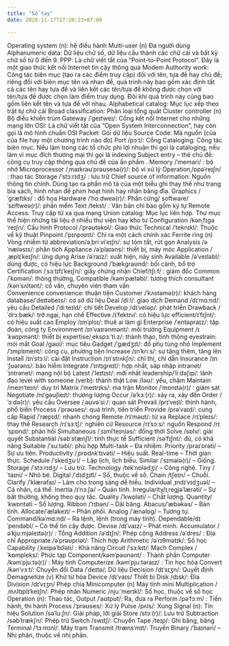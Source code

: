 ```yaml
---
title: "Sổ tay"
date: 2020-11-17T17:20:23+07:00

---
```

Operating system (n): hệ điều hành
Multi-user (n) Đa người dùng
Alphanumeric data: Dữ liệu chữ số, dữ liệu cấu thành các chữ cái và bất kỳ chữ số từ 0 đến 9.
PPP: Là chữ viết tắt của “Point-to-Point Protocol”. Đây là một giao thức kết nối Internet tin cậy thông qua Modem
Authority work: Công tác biên mục (tạo ra các điểm truy cập) đối với tên, tựa đề hay chủ đề; riêng đối với biên mục tên và nhan đề, quá trình này bao gồm xác định tất cả các tên hay tựa đề và liên kết các tên/tựa đề không được chọn với tên/tựa đề được chọn làm điểm truy dụng. Đôi khi quá trình này cũng bao gồm liên kết tên và tựa đề với nhau.
Alphabetical catalog: Mục lục xếp theo trật tự chữ cái
Broad classification: Phân loại tổng quát
Cluster controller (n) Bộ điều khiển trùm
Gateway /ˈɡeɪtweɪ/: Cổng kết nối Internet cho những mạng lớn
OSI: Là chữ viết tắt của “Open System Interconnection”, hay còn gọi là mô hình chuẩn OSI
Packet: Gói dữ liệu
Source Code: Mã nguồn (của của file hay một chương trình nào đó)
Port /pɔːt/: Cổng
Cataloging: Công tác biên mục. Nếu làm trong các tổ chức phi lợi nhuận thì gọi là cataloging, nếu làm vì mục đích thương mại thì gọi là indexing
Subject entry – thẻ chủ đề: công cụ truy cập thông qua chủ đề của ấn phẩm .
Memory /ˈmeməri/ : bộ nhớ
Microprocessor /ˌmaɪkrəʊˈprəʊsesə(r)/: bộ vi xử lý
Operationˌ/ɒpəˈreɪʃn/ : thao tác
Storage /ˈstɔːrɪdʒ/ : lưu trữ
Chief source of information: Nguồn thông tin chính. Dùng tạo ra phần mô tả của một biểu ghi thay thế như trang bìa sách, hình nhan đề phim hoạt hình hay nhãn băng đĩa.
Graphics /ˈɡræfɪks/ : đồ họa
Hardware /ˈhɑːdweə(r)/: Phần cứng/ software/ˈsɒftweə(r)/: phần mềm
Text /tekst/ : Văn bản chỉ bao gồm ký tự
Remote Access: Truy cập từ xa qua mạng
Union catalog: Mục lục liên hợp. Thư mục thể hiện những tài liệu ở nhiều thư viện hay kho tư
Configuration /kənˌfɪɡəˈreɪʃn/: Cấu hình
Protocol /ˈprəʊtəkɒl/:  Giao thức
Technical /ˈteknɪkl/: Thuộc về kỹ thuật
Pinpoint /ˈpɪnpɔɪnt/: Chỉ ra một cách chính xác
Ferrite ring (n) Vòng nhiễm từ
abbreviation/əˌbriːviˈeɪʃn/: sự tóm tắt, rút gọn
Analysis /əˈnæləsɪs/: phân tích
Appliance /əˈplaɪəns/: thiết bị, máy móc
Application /ˌæplɪˈkeɪʃn/: ứng dụng
Arise /əˈraɪz/: xuất hiện, nảy sinh
Available /əˈveɪləbl/: dùng được, có hiệu lực
Background /ˈbækɡraʊnd/: bối cảnh, bổ trợ
Certification /ˌsɜːtɪfɪˈkeɪʃn/: giấy chứng nhận
Chief/tʃiːf/ : giám đốc
Common /ˈkɒmən/: thông thường,
Compatible /kəmˈpætəbl/: tương thích
consultant /kənˈsʌltənt/: cố vấn, chuyên viên tham vấn  
Convenience convenience: thuận tiện
Customer /ˈkʌstəmə(r)/: khách hàng
database/ˈdeɪtəbeɪs/: cơ sở dữ liệu
Deal /diːl/: giao dịch
Demand /dɪˈmɑːnd/: yêu cầu
Detailed /ˈdiːteɪld/: chi tiết
Develop /dɪˈveləp/: phát triển
Drawback /ˈdrɔːbæk/: trở ngại, hạn chế
Effective /ɪˈfektɪv/: có hiệu lực
efficient/ɪˈfɪʃnt/: có hiệu suất cao
Employ /ɪmˈplɔɪ/: thuê ai làm gì
Enterprise /ˈentəpraɪz/: tập đoàn, công ty
Environment /ɪnˈvaɪrənmənt/: môi trường
Equipment /ɪˈkwɪpmənt/: thiết bị
expertise/ˌekspɜːˈtiːz/: thành thạo, tinh thông
eyestrain: mỏi mắt
Goal /ɡəʊl/: mục tiêu
Gadget /ˈɡædʒɪt/: đồ phụ tùng nhỏ
Implement /ˈɪmplɪment/: công cụ, phương tiện
Increase /ɪnˈkriːs/: sự tăng thêm, tăng lên
Install /ɪnˈstɔːl/: cài đặt
Instruction /ɪnˈstrʌkʃn/: chỉ thị, chỉ dẫn
Insurance /ɪnˈʃʊərəns/: bảo hiểm
Integrate /ˈɪntɪɡreɪt/: hợp nhất, sáp nhập
intranet/ˈɪntrənet/: mạng nội bộ
Latest /ˈleɪtɪst/: mới nhất
leadership/ˈliːdəʃɪp/: lãnh đạo
level with someone (verb): thành thật
Low /ləʊ/: yếu, chậm
Maintain /meɪnˈteɪn/: duy trì
Matrix /ˈmeɪtrɪks/: ma trận
Monitor /ˈmɒnɪtə(r)/ : giám sát
Negotiate /nɪˈɡəʊʃieɪt/: thương lượng
Occur /əˈkɜː(r)/: xảy ra, xảy đến
Order /ˈɔːdə(r)/: yêu cầu
Oversee /ˌəʊvəˈsiː/: quan sát
Prevail /prɪˈveɪl/: thịnh hành, phổ biến
Process /ˈprəʊses/: quá trình, tiến triển
Provide /prəˈvaɪd/: cung cấp
Rapid /ˈræpɪd/: nhanh chóng
Remote /rɪˈməʊt/: từ xa
Replace /rɪˈpleɪs/: thay thế
Research /rɪˈsɜːtʃ/: nghiên cứ
Resource /rɪˈsɔːs/: nguồn
Respond /rɪˈspɒnd/: phản hồi
Simultaneous /ˌsɪmlˈteɪniəs/: đồng thời
Solve /sɒlv/: giải quyết
Substantial /səbˈstænʃl/: tính thực tế
Sufficient /səˈfɪʃnt/: đủ, có khả năng
Suitable /ˈsuːtəbl/: phù hợp
Multi-task  –  Đa nhiệm.
Priority /praɪˈɒrəti/ –  Sự ưu tiên.
Productivity /ˌprɒdʌkˈtɪvəti/  –  Hiệu suất.
Real-time  –  Thời gian thực.
Schedule /ˈskedʒuːl/ –  Lập lịch, lịch biểu.
Similar /ˈsɪmələ(r)/ –  Giống.
Storage /ˈstɔːrɪdʒ/  –  Lưu trữ.
Technology /tekˈnɒlədʒi/  –  Công nghệ.
Tiny /ˈtaɪni/  –  Nhỏ bé.
Digital /ˈdɪdʒɪtl/ –  Số, thuộc về số.
Chain /tʃeɪn/ –  Chuỗi.
Clarify /ˈklærəfaɪ/ –  Làm cho trong sáng dễ hiểu.
Individual ˌɪndɪˈvɪdʒuəl/ –  Cá nhân, cá thể.
Inertia /ɪˈnɜːʃə/  –  Quán tính.
Irregularity/ɪˌreɡjəˈlærəti/  –  Sự bất thường, không theo quy tắc.
Quality /ˈkwɒləti/  –   Chất lượng.
Quantity/ˈkwɒntəti  –   Số lượng.
Ribbon /ˈrɪbən/ –  Dải băng.
Abacus/ˈæbəkəs/  –  Bàn tính.
Allocate/ˈæləkeɪt/  –  Phân phối.
Analog /ˈænəlɒɡ/ –   Tương tự.
Command/kəˈmɑːnd/  –   Ra lệnh, lệnh (trong máy tính).
Dependable/dɪˈpendəbl/  –  Có thể tin cậy được.
Devise /dɪˈvaɪz/ –  Phát minh.
Accumulator /əˈkjuːmjəleɪtə(r)/ :    Tổng
Addition /əˈdɪʃn/: Phép  cộng
Address /əˈdres/ : Địa chỉ
Appropriate /əˈprəʊpriət/:        Thích  hợp
Arithmetic /əˈrɪθmətɪk/:   Số học
Capability /ˌkeɪpəˈbɪləti/ :   Khả năng
Circuit /ˈsɜːkɪt/: Mạch
Complex /ˈkɒmpleks/: Phức tạp
Component/kəmˈpəʊnənt/ :  Thành  phần
Computer /kəmˈpjuːtə(r)/ :   Máy  tính
Computerize /kəmˈpjuːtəraɪz/ :     Tin  học hóa
Convert  /kənˈvɜːt/: Chuyển đổi
Data /ˈdeɪtə/: Dữ liệu
Decision /dɪˈsɪʒn/: Quyết định
Demagnetize  (v)     Khử từ hóa
Device  /dɪˈvaɪs/   Thiết bị
Disk  /dɪsk/: Đĩa
Division /dɪˈvɪʒn/   Phép  chia
Minicomputer  (n) Máy tính mini
Multiplication /ˌmʌltɪplɪˈkeɪʃn/: Phép  nhân
Numeric  /njuːˈmerɪkl/:    Số học, thuộc về số học
Operation  (n):  Thao  tác,
Output  /ˈaʊtpʊt/:    Ra,  đưa ra
Perform /pəˈfɔːm/ :   Tiến hành, thi hành
Process /ˈprəʊses/:    Xử lý
Pulse /pʌls/:  Xung
Signal  (n): Tín  hiệu
Solution  /səˈluːʃn/:     Giải pháp, lời giải
Store /stɔː(r)/: Lưu trữ
Subtraction  /səbˈtrækʃn/:   Phép  trừ
Switch  /swɪtʃ/:      Chuyển
Tape   /teɪp/:     Ghi  băng, băng
Terminal  /ˈtɜːmɪnl/:    Máy  trạm
 Transmit /trænsˈmɪt/:   Truyền
Binary /ˈbaɪnəri/  –  Nhị phân, thuộc về nhị phân.

